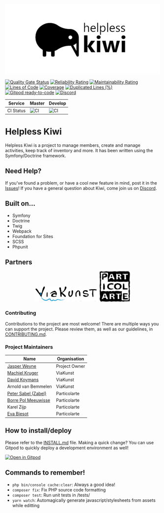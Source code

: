 <p align="center">
<img src="https://raw.githubusercontent.com/jasperweyne/helpless-kiwi/master/assets/image/readme-header.png" alt="helpless-kiwi" style="max-width:100%;">
</p>

[![Quality Gate Status](https://sonarcloud.io/api/project_badges/measure?project=jasperweyne_helpless-kiwi&metric=alert_status)](https://sonarcloud.io/dashboard?id=jasperweyne_helpless-kiwi) [![Reliability Rating](https://sonarcloud.io/api/project_badges/measure?project=jasperweyne_helpless-kiwi&metric=reliability_rating)](https://sonarcloud.io/dashboard?id=jasperweyne_helpless-kiwi) [![Maintainability Rating](https://sonarcloud.io/api/project_badges/measure?project=jasperweyne_helpless-kiwi&metric=sqale_rating)](https://sonarcloud.io/dashboard?id=jasperweyne_helpless-kiwi) [![Lines of Code](https://sonarcloud.io/api/project_badges/measure?project=jasperweyne_helpless-kiwi&metric=ncloc)](https://sonarcloud.io/dashboard?id=jasperweyne_helpless-kiwi) [![Coverage](https://sonarcloud.io/api/project_badges/measure?project=jasperweyne_helpless-kiwi&metric=coverage)](https://sonarcloud.io/dashboard?id=jasperweyne_helpless-kiwi) [![Duplicated Lines (%)](https://sonarcloud.io/api/project_badges/measure?project=jasperweyne_helpless-kiwi&metric=duplicated_lines_density)](https://sonarcloud.io/dashboard?id=jasperweyne_helpless-kiwi) [![Gitpod ready-to-code](https://img.shields.io/badge/Gitpod-ready--to--code-blue?logo=gitpod)](https://gitpod.io/#https://github.com/jasperweyne/helpless-kiwi) [![Discord](https://img.shields.io/discord/838843751509393458?label=discord&logo=discord)](https://discord.gg/4HUmvEnXn8)

| **Service** | **Master** | **Develop** |
|-------------|------------------------------------------------------------------------------------------|-------------------------------------------------------------------------------------------|
| CI Status | ![CI](https://github.com/jasperweyne/helpless-kiwi/workflows/CI/badge.svg?branch=master) | ![CI](https://github.com/jasperweyne/helpless-kiwi/workflows/CI/badge.svg?branch=develop) |

# Helpless Kiwi
Helpless Kiwi is a project to manage members, create and manage activities, keep
track of inventory and more. It has been written using the Symfony/Doctrine framework.

## Need Help?
If you've found a problem, or have a cool new feature in mind, post it in the
[Issues](https://github.com/jasperweyne/helpless-kiwi/issues)! If you have a
general question about Kiwi, come join us on [Discord](https://discord.gg/4HUmvEnXn8).

## Built on...
 - Symfony
 - Doctrine
 - Twig
 - Webpack
 - Foundation for Sites
 - SCSS
 - Phpunit

## Partners
<p align="center">
<a href="https://viakunst-utrecht.nl/"><img src="https://raw.githubusercontent.com/jasperweyne/helpless-kiwi/develop/assets/image/readme-viakunst.png" alt="viakunst" height="50px"></a>
<a href="https://particolarte.nl/"><img src="https://raw.githubusercontent.com/jasperweyne/helpless-kiwi/develop/assets/image/readme-particolarte.png" alt="particolarte" height="100px"></a>
</p>

### Contributing
Contributions to the project are most welcome! There are multiple ways you can
support the project. Please review them, as well as our guidelines, in
[CONTRIBUTING.md](CONTRIBUTING.md).

### Project Maintainers

| **Name**                                           | **Organisation** |
|----------------------------------------------------|------------------|
| [Jasper Weyne](https://github.com/jasperweyne/)    | Project Owner    |
| [Machiel Kruger](https://github.com/mkrugr)        | ViaKunst         |
| [David Koymans](https://github.com/DavidckPixel)   | ViaKunst         |
| Arnold van Bemmelen                                | ViaKunst         |
| [Peter Sabel (Zabel)](https://github.com/A-Daneel) | Particolarte     |
| [Borre Pol Meeuwisse](https://github.com/Borrepol) | Particolarte     |
| Karel Zijp                                         | Particolarte     |
| [Eva Biesot](https://github.com/eeeevieb)          | Particolarte     |

## How to install/deploy
Please refer to the [INSTALL.md](INSTALL.md) file. Making a quick change? You
can use Gitpod to quickly deploy a development environment as well!

[![Open in Gitpod](https://gitpod.io/button/open-in-gitpod.svg)](https://gitpod.io/#https://github.com/jasperweyne/helpless-kiwi)

## Commands to remember!

 - ```php bin/console cache:clear```: Always a good idea!
 - ```composer fix```: Fix PHP source code formatting
 - ```composer test```: Run unit tests in /tests/
 - ```yarn watch```: Automagically generate javascript/stylesheets from assets while editting

